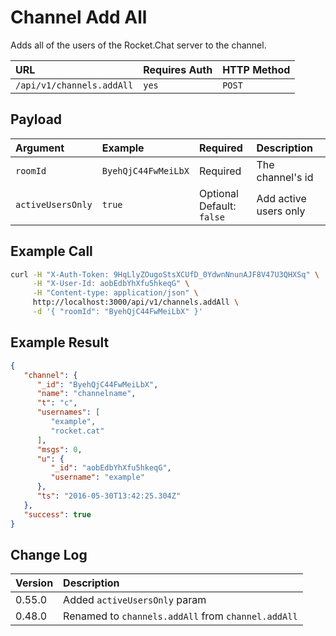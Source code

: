 # Channel Add All
Adds all of the users of the Rocket.Chat server to the channel.

| URL | Requires Auth | HTTP Method |
| :--- | :--- | :--- |
| `/api/v1/channels.addAll` | `yes` | `POST` |

## Payload
| Argument | Example | Required | Description |
| :--- | :--- | :--- | :--- |
| `roomId` | `ByehQjC44FwMeiLbX` | Required | The channel's id |
| `activeUsersOnly` | `true` | Optional <br> Default: `false` | Add active users only |

## Example Call
```bash
curl -H "X-Auth-Token: 9HqLlyZOugoStsXCUfD_0YdwnNnunAJF8V47U3QHXSq" \
     -H "X-User-Id: aobEdbYhXfu5hkeqG" \
     -H "Content-type: application/json" \
     http://localhost:3000/api/v1/channels.addAll \
     -d '{ "roomId": "ByehQjC44FwMeiLbX" }'
```

## Example Result
```json
{
   "channel": {
      "_id": "ByehQjC44FwMeiLbX",
      "name": "channelname",
      "t": "c",
      "usernames": [
         "example",
         "rocket.cat"
      ],
      "msgs": 0,
      "u": {
         "_id": "aobEdbYhXfu5hkeqG",
         "username": "example"
      },
      "ts": "2016-05-30T13:42:25.304Z"
   },
   "success": true
}
```

## Change Log
| Version | Description |
| :--- | :--- |
| 0.55.0 | Added `activeUsersOnly` param |
| 0.48.0 | Renamed to `channels.addAll` from `channel.addAll` |
